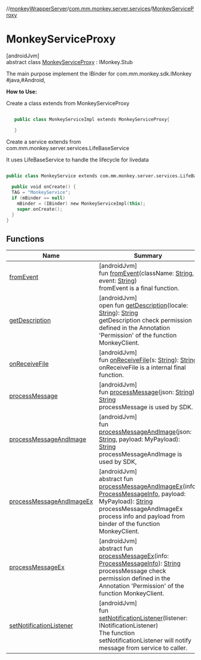 //[monkeyWrapperServer](../../../index.md)/[com.mm.monkey.server.services](../index.md)/[MonkeyServiceProxy](index.md)

# MonkeyServiceProxy

[androidJvm]\
abstract class [MonkeyServiceProxy](index.md) : IMonkey.Stub

The main purpose implement the IBinder for com.mm.monkey.sdk.IMonkey #java,#Android, 

**How to Use:**

Create a class extends from MonkeyServiceProxy 

```kotlin

   public class MonkeyServiceImpl extends MonkeyServiceProxy{

   }

```

Create a service extends from com.mm.monkey.server.services.LifeBaseService 

It uses LifeBaseService to handle the lifecycle for livedata

```kotlin

public class MonkeyService extends com.mm.monkey.server.services.LifeBaseService{
  
  public void onCreate() {
  TAG = "MonkeyService";
  if (mBinder == null)
    mBinder = (IBinder) new MonkeyServiceImpl(this);
    super.onCreate();
  }
}

```

## Functions

| Name | Summary |
|---|---|
| [fromEvent](from-event.md) | [androidJvm]<br>fun [fromEvent](from-event.md)(className: [String](https://developer.android.com/reference/kotlin/java/lang/String.html), event: [String](https://developer.android.com/reference/kotlin/java/lang/String.html))<br>fromEvent is a final function. |
| [getDescription](get-description.md) | [androidJvm]<br>open fun [getDescription](get-description.md)(locale: [String](https://developer.android.com/reference/kotlin/java/lang/String.html)): [String](https://developer.android.com/reference/kotlin/java/lang/String.html)<br>getDescription check permission defined in the Annotation 'Permission' of the function MonkeyClient. |
| [onReceiveFile](on-receive-file.md) | [androidJvm]<br>fun [onReceiveFile](on-receive-file.md)(s: [String](https://developer.android.com/reference/kotlin/java/lang/String.html)): [String](https://developer.android.com/reference/kotlin/java/lang/String.html)<br>onReceiveFile is a internal final function. |
| [processMessage](process-message.md) | [androidJvm]<br>fun [processMessage](process-message.md)(json: [String](https://developer.android.com/reference/kotlin/java/lang/String.html)): [String](https://developer.android.com/reference/kotlin/java/lang/String.html)<br>processMessage is used by SDK. |
| [processMessageAndImage](process-message-and-image.md) | [androidJvm]<br>fun [processMessageAndImage](process-message-and-image.md)(json: [String](https://developer.android.com/reference/kotlin/java/lang/String.html), payload: MyPayload): [String](https://developer.android.com/reference/kotlin/java/lang/String.html)<br>processMessageAndImage is used by SDK, |
| [processMessageAndImageEx](process-message-and-image-ex.md) | [androidJvm]<br>abstract fun [processMessageAndImageEx](process-message-and-image-ex.md)(info: [ProcessMessageInfo](../../com.mm.monkey.server.services.data/-process-message-info/index.md), payload: MyPayload): [String](https://developer.android.com/reference/kotlin/java/lang/String.html)<br>processMessageAndImageEx process info and payload from binder of the function MonkeyClient. |
| [processMessageEx](process-message-ex.md) | [androidJvm]<br>abstract fun [processMessageEx](process-message-ex.md)(info: [ProcessMessageInfo](../../com.mm.monkey.server.services.data/-process-message-info/index.md)): [String](https://developer.android.com/reference/kotlin/java/lang/String.html)<br>processMessage check permission defined in the Annotation 'Permission' of the function MonkeyClient. |
| [setNotificationListener](set-notification-listener.md) | [androidJvm]<br>fun [setNotificationListener](set-notification-listener.md)(listener: INotificationListener)<br>The function setNotificationListener will notify message from service to caller. |
